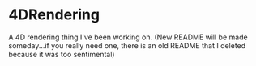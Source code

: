 # 4DRendering
A 4D rendering thing I've been working on.
(New README will be made someday...if you really need one, there is an old README that I deleted because it was too sentimental)
